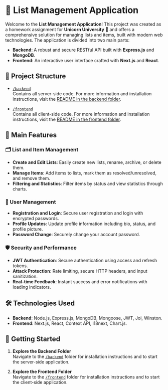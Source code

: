 # 📌 List Management Application

Welcome to the **List Management Application**! This project was created as a homework assignment for **Unicorn University** 🦄 and offers a comprehensive solution for managing lists and items, built with modern web technologies. The application is divided into two main parts:

- **Backend**: A robust and secure RESTful API built with **Express.js** and **MongoDB**.
- **Frontend**: An interactive user interface crafted with **Next.js** and **React**.

## 📂 Project Structure

- [`/backend`](./backend)  
  Contains all server-side code. For more information and installation instructions, visit the [README in the backend folder](./backend/README.md).
 
- [`/frontend`](./frontend)  
  Contains all client-side code. For more information and installation instructions, visit the [README in the frontend folder](./frontend/README.md).

## 🚀 Main Features

### 🗂️ List and Item Management

- **Create and Edit Lists**: Easily create new lists, rename, archive, or delete them.
- **Manage Items**: Add items to lists, mark them as resolved/unresolved, and remove them.
- **Filtering and Statistics**: Filter items by status and view statistics through charts.

### 👥 User Management

- **Registration and Login**: Secure user registration and login with encrypted passwords.
- **Profile Updates**: Update profile information including bio, status, and profile picture.
- **Password Change**: Securely change your account password.

### 🛡️ Security and Performance

- **JWT Authentication**: Secure authentication using access and refresh tokens.
- **Attack Protection**: Rate limiting, secure HTTP headers, and input sanitization.
- **Real-time Feedback**: Instant success and error notifications with loading indicators.

## 🛠️ Technologies Used

- **Backend**: Node.js, Express.js, MongoDB, Mongoose, JWT, Joi, Winston.
- **Frontend**: Next.js, React, Context API, i18next, Chart.js.

## 📖 Getting Started

1. **Explore the Backend Folder**  
   Navigate to the [`/backend`](./backend) folder for installation instructions and to start the server-side application.

2. **Explore the Frontend Folder**  
   Navigate to the [`/frontend`](./frontend) folder for installation instructions and to start the client-side application.
